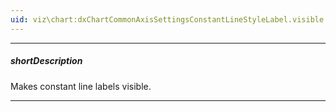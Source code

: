 ```yaml
---
uid: viz\chart:dxChartCommonAxisSettingsConstantLineStyleLabel.visible
---
```

---
##### shortDescription
Makes constant line labels visible.

---
